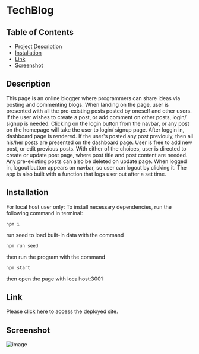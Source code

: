 # TechBlog

## Table of Contents
  - [Project Description](#description)
  - [Installation](#installation)
  - [Link](#Link)
  - [Screenshot](#Screenshot)

  ## Description
   This page is an online blogger where programmers can share ideas via posting and commenting blogs.
   When landing on the page, user is presented with all the pre-existing posts posted by oneself and other users.
   If the user wishes to create a post, or add comment on other posts, login/ signup is needed. Clicking on the login button from the navbar, or any post on the homepage will take the user to login/ signup page.
   After loggin in, dashboard page is rendered. If the user's posted any post previouly, then all his/her posts are presented on the dashboard page. User is free to add new post, or edit previous posts.
   With either of the choices, user is directed to create or update post page, where post title and post content are needed. Any pre-existing posts can also be deleted on update page.
   When logged in, logout button appears on navbar, so user can logout by clicking it. The app is also built with a function that logs user out after a set time.


  ## Installation
   For local host user only:
   To install necessary dependencies, run the following command in terminal:
   ```
   npm i
   ```
   run seed to load built-in data with the command 
   ```
   npm run seed
   ```
   then run the program with the command 
   ```
   npm start
   ```
   then open the page with localhost:3001

  ## Link
   Please click [here](https://stark-chamber-56258.herokuapp.com/) to access the deployed site.

  ## Screenshot
  ![image](https://user-images.githubusercontent.com/99180884/193424316-ea41d084-e986-4c87-8581-0efe3702ae8f.png)


